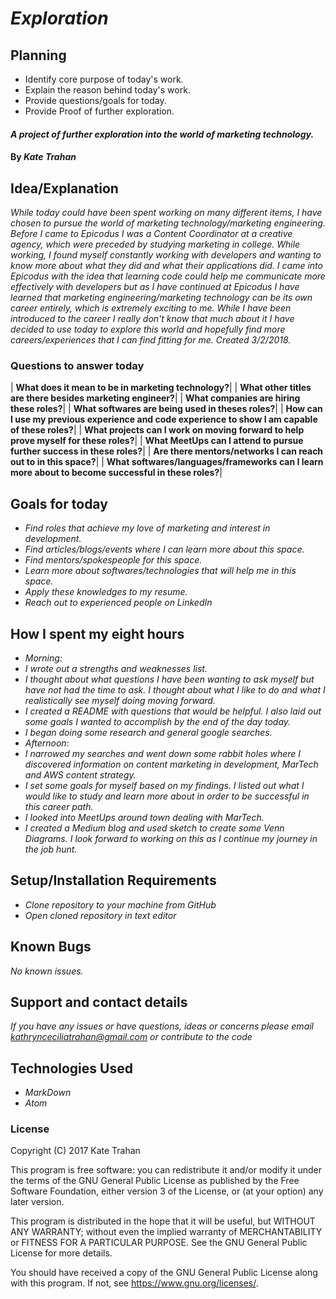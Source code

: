 # _Exploration_

## Planning

  * Identify core purpose of today's work.
  * Explain the reason behind today's work.
  * Provide questions/goals for today.
  * Provide Proof of further exploration.

#### _A project of further exploration into the world of marketing technology._

#### By _**Kate Trahan**_

## Idea/Explanation

_While today could have been spent working on many different items, I have chosen to pursue the world of marketing technology/marketing engineering. Before I came to Epicodus I was a Content Coordinator at a creative agency, which were preceded by studying marketing in college. While working, I found myself constantly working with developers and wanting to know more about what they did and what their applications did. I came into Epicodus with the idea that learning code could help me communicate more effectively with developers but as I have continued at Epicodus I have learned that marketing engineering/marketing technology can be its own career entirely, which is extremely exciting to me. While I have been introduced to the career I really don't know that much about it I have decided to use today to explore this world and hopefully find more careers/experiences that I can find fitting for me. Created 3/2/2018._

### Questions to answer today
| **What does it mean to be in marketing technology?**|
| **What other titles are there besides marketing engineer?**|
| **What companies are hiring these roles?**|
| **What softwares are being used in theses roles?**|
| **How can I use my previous experience and code experience to show I am capable of these roles?**|
| **What projects can I work on moving forward to help prove myself for these roles?**|
| **What MeetUps can I attend to pursue further success in these roles?**|
| **Are there mentors/networks I can reach out to in this space?**|
| **What softwares/languages/frameworks can I learn more about to become successful in these roles?**|

## Goals for today
* _Find roles that achieve my love of marketing and interest in development._
* _Find articles/blogs/events where I can learn more about this space._
* _Find mentors/spokespeople for this space._
* _Learn more about softwares/technologies that will help me in this space._
* _Apply these knowledges to my resume._
* _Reach out to experienced people on LinkedIn_

## How I spent my eight hours
* _Morning:_
* _I wrote out a strengths and weaknesses list._
* _I thought about what questions I have been wanting to ask myself but have not had the time to ask. I thought about what I like to do and what I realistically see myself doing moving forward._
* _I created a README with questions that would be helpful. I also laid out some goals I wanted to accomplish by the end of the day today._
* _I began doing some research and general google searches._
* _Afternoon:_
* _I narrowed my searches and went down some rabbit holes where I discovered information on content marketing in development, MarTech and AWS content strategy._
* _I set some goals for myself based on my findings. I listed out what I would like to study and learn more about in order to be successful in this career path._
* _I looked into MeetUps around town dealing with MarTech._
* _I created a Medium blog and used sketch to create some Venn Diagrams. I look forward to working on this as I continue my journey in the job hunt._


## Setup/Installation Requirements

* _Clone repository to your machine from GitHub_
* _Open cloned repository in text editor_


## Known Bugs

_No known issues._

## Support and contact details

_If you have any issues or have questions, ideas or concerns please email kathrynceciliatrahan@gmail.com or contribute to the code_

## Technologies Used

* _MarkDown_
* _Atom_


### License
Copyright (C) 2017 Kate Trahan

This program is free software: you can redistribute it and/or modify it under the terms of the GNU General Public License as published by the Free Software Foundation, either version 3 of the License, or (at your option) any later version.

This program is distributed in the hope that it will be useful, but WITHOUT ANY WARRANTY; without even the implied warranty of MERCHANTABILITY or FITNESS FOR A PARTICULAR PURPOSE. See the GNU General Public License for more details.

You should have received a copy of the GNU General Public License along with this program. If not, see https://www.gnu.org/licenses/.
